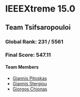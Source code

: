 # **IEEEXtreme 15.0**
## Team Tsifsaropouloi
### Global Rank: 231 / 5561
### Final Score: 547.11
#### Team Members
* [Giannis Pitoskas](https://github.com/jpitoskas)
* [Giannis Stergiou](https://github.com/giannissterg)
* [Giorgos Chionas](https://github.com/giorgoschionas)
